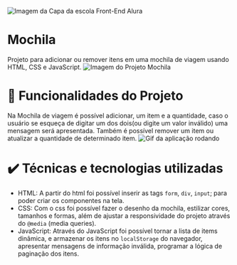 ![Imagem da Capa da escola Front-End Alura](https://github.com/Muniz94/Mochila/assets/145066504/450b693f-22fc-4607-9cec-e1f969349968)
# Mochila
Projeto para adicionar ou remover itens em uma mochila de viagem usando HTML, CSS e JavaScript.
![Imagem do Projeto Mochila](https://github.com/Muniz94/Mochila/assets/145066504/61bedbf4-fad2-4ca3-ac15-6a64475fb509)
# 🔨 Funcionalidades do Projeto 
Na Mochila de viagem é possível adicionar, um item e a quantidade, caso o usuário se esqueça de digitar um dos dois(ou digite um valor inválido) 
uma mensagem será apresentada. Também é possível remover um item ou atualizar a quantidade de determinado item.
![Gif da aplicação rodando](https://github.com/Muniz94/Mochila/assets/145066504/e33cccb7-f015-4f90-a008-d4f27464855a)
# ✔️ Técnicas e tecnologias utilizadas
- HTML: A partir do html foi possível inserir as tags `form`, `div`, `input`; para poder criar os componentes na tela.
- CSS: Com o css foi possível fazer o desenho da mochila, estilizar cores, tamanhos e formas, além de ajustar a responsividade do
projeto através do `@media` (media queries).
- JavaScript: Através do JavaScript foi possível tornar a lista de items dinâmica, e armazenar os itens no `localStorage` do navegador,
apresentar mensagens de informação inválida, programar a lógica de paginação dos itens.
